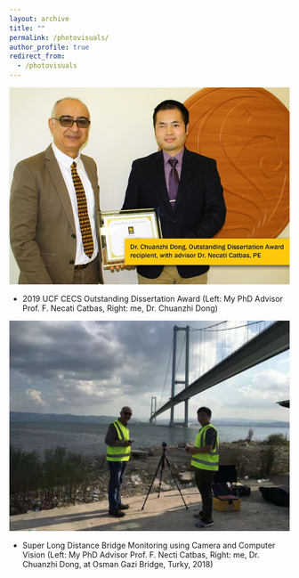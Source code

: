 ```yaml
---
layout: archive
title: ""
permalink: /photovisuals/
author_profile: true
redirect_from:
  - /photovisuals
---
```




![](./photovisuals_image/outstanding_dissertation_awards.jpg)
* 2019 UCF CECS Outstanding Dissertation Award (Left: My PhD Advisor Prof. F. Necati Catbas, Right: me, Dr. Chuanzhi Dong)

![](./photovisuals_image/osmanGazi.jpg)
* Super Long Distance Bridge Monitoring using Camera and Computer Vision (Left: My PhD Advisor Prof. F. Necti Catbas, Right: me, Dr. Chuanzhi Dong, at Osman Gazi Bridge, Turky, 2018)

